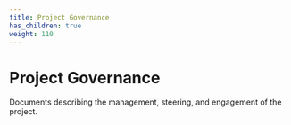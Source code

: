 ```yaml
---
title: Project Governance
has_children: true
weight: 110
---
```

# Project Governance

Documents describing the management, steering, and engagement of the project.

